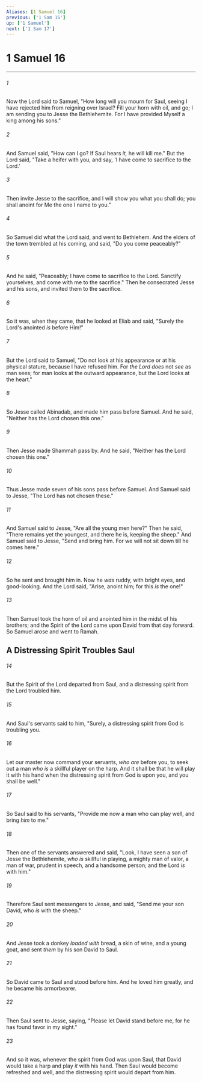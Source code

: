 ```yaml
---
Aliases: [1 Samuel 16]
previous: ['1 Sam 15']
up: ['1 Samuel']
next: ['1 Sam 17']
---
```

# 1 Samuel 16

***


###### 1 
Now the Lord said to Samuel, "How long will you mourn for Saul, seeing I have rejected him from reigning over Israel? Fill your horn with oil, and go; I am sending you to Jesse the Bethlehemite. For I have provided Myself a king among his sons." 

###### 2 
And Samuel said, "How can I go? If Saul hears _it,_ he will kill me." But the Lord said, "Take a heifer with you, and say, 'I have come to sacrifice to the Lord.' 

###### 3 
Then invite Jesse to the sacrifice, and I will show you what you shall do; you shall anoint for Me the one I name to you." 

###### 4 
So Samuel did what the Lord said, and went to Bethlehem. And the elders of the town trembled at his coming, and said, "Do you come peaceably?" 

###### 5 
And he said, "Peaceably; I have come to sacrifice to the Lord. Sanctify yourselves, and come with me to the sacrifice." Then he consecrated Jesse and his sons, and invited them to the sacrifice. 

###### 6 
So it was, when they came, that he looked at Eliab and said, "Surely the Lord's anointed _is_ before Him!" 

###### 7 
But the Lord said to Samuel, "Do not look at his appearance or at his physical stature, because I have refused him. For _the Lord does_ not _see_ as man sees; for man looks at the outward appearance, but the Lord looks at the heart." 

###### 8 
So Jesse called Abinadab, and made him pass before Samuel. And he said, "Neither has the Lord chosen this one." 

###### 9 
Then Jesse made Shammah pass by. And he said, "Neither has the Lord chosen this one." 

###### 10 
Thus Jesse made seven of his sons pass before Samuel. And Samuel said to Jesse, "The Lord has not chosen these." 

###### 11 
And Samuel said to Jesse, "Are all the young men here?" Then he said, "There remains yet the youngest, and there he is, keeping the sheep." And Samuel said to Jesse, "Send and bring him. For we will not sit down till he comes here." 

###### 12 
So he sent and brought him in. Now he _was_ ruddy, with bright eyes, and good-looking. And the Lord said, "Arise, anoint him; for this _is_ the one!" 

###### 13 
Then Samuel took the horn of oil and anointed him in the midst of his brothers; and the Spirit of the Lord came upon David from that day forward. So Samuel arose and went to Ramah.

## A Distressing Spirit Troubles Saul 

###### 14 
But the Spirit of the Lord departed from Saul, and a distressing spirit from the Lord troubled him. 

###### 15 
And Saul's servants said to him, "Surely, a distressing spirit from God is troubling you. 

###### 16 
Let our master now command your servants, _who are_ before you, to seek out a man _who is_ a skillful player on the harp. And it shall be that he will play it with his hand when the distressing spirit from God is upon you, and you shall be well." 

###### 17 
So Saul said to his servants, "Provide me now a man who can play well, and bring _him_ to me." 

###### 18 
Then one of the servants answered and said, "Look, I have seen a son of Jesse the Bethlehemite, _who is_ skillful in playing, a mighty man of valor, a man of war, prudent in speech, and a handsome person; and the Lord _is_ with him." 

###### 19 
Therefore Saul sent messengers to Jesse, and said, "Send me your son David, who _is_ with the sheep." 

###### 20 
And Jesse took a donkey _loaded with_ bread, a skin of wine, and a young goat, and sent _them_ by his son David to Saul. 

###### 21 
So David came to Saul and stood before him. And he loved him greatly, and he became his armorbearer. 

###### 22 
Then Saul sent to Jesse, saying, "Please let David stand before me, for he has found favor in my sight." 

###### 23 
And so it was, whenever the spirit from God was upon Saul, that David would take a harp and play _it_ with his hand. Then Saul would become refreshed and well, and the distressing spirit would depart from him.
